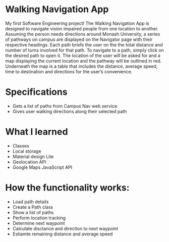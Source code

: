 # Walking Navigation App
My first Software Engineering project!
The Walking Navigation App is designed to navigate vision impaired people from one location to another. Assuming the person needs directions around Monash University, a series of pathways on campus are displayed on the Navigator page with their respective headings. Each path briefs the user on the the total distance and number of turns involved for that path. To navigate to a path, simply click on the desired path to open it. The location of the user will be asked for and a map displaying the current location and the pathway will be outlined in red. Underneath the map is a table that includes the distance, average speed, time to destination and directions for the user’s convenience.

# Specifications
* Gets a list of paths from Campus Nav web service
* Gives user walking directions along their selected path


# What I learned 
* Classes
* Local storage
* Material design Lite
* Geolocation API
* Google Maps JavaScript API

# How the functionality works:
* Load path details
* Create a Path class
* Show a list of paths
* Perform location tracking
* Determine next waypoint
* Calculate disctance and direction to next waypoint
* Estiamte remaining distance and average speed

